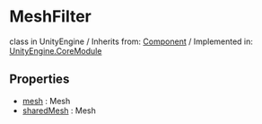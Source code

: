 # MeshFilter
class in UnityEngine
 / Inherits from: <a href="https://docs.unity3d.com/6000.0/Documentation/ScriptReference/Component.html" target="_blank">Component</a> / Implemented in: <a href="https://docs.unity3d.com/6000.0/Documentation/ScriptReference/UnityEngine.CoreModule.html" target="_blank">UnityEngine.CoreModule</a>
## Properties
- <a href="https://docs.unity3d.com/6000.0/Documentation/ScriptReference/MeshFilter-mesh.html" target="_blank">mesh</a> : Mesh
- <a href="https://docs.unity3d.com/6000.0/Documentation/ScriptReference/MeshFilter-sharedMesh.html" target="_blank">sharedMesh</a> : Mesh
